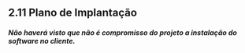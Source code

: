 ## 2.11 Plano de Implantação

##### Não haverá visto que não é compromisso do projeto a instalação do software no cliente.



